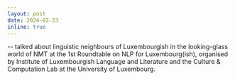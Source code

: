 ```yaml
---
layout: post
date: 2024-02-23
inline: true
---
```


-- talked about linguistic neighbours of Luxembourgish in the looking-glass world of NMT at the 1st Roundtable on NLP for Luxembourg(ish), organised by Institute of Luxembourgish Language and Literature and the Culture & Computation Lab at the University of Luxembourg.

